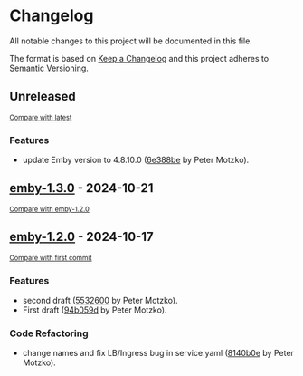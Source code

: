 # Changelog

All notable changes to this project will be documented in this file.

The format is based on [Keep a Changelog](http://keepachangelog.com/en/1.0.0/)
and this project adheres to [Semantic Versioning](http://semver.org/spec/v2.0.0.html).

<!-- insertion marker -->
## Unreleased

<small>[Compare with latest](https://github.com/pmoscode-helm/emby/compare/emby-1.3.0...HEAD)</small>

### Features

- update Emby version to 4.8.10.0 ([6e388be](https://github.com/pmoscode-helm/emby/commit/6e388be40b2d1bc3fa16878ceab2a3eb3068b6fb) by Peter Motzko).

<!-- insertion marker -->
## [emby-1.3.0](https://github.com/pmoscode-helm/emby/releases/tag/emby-1.3.0) - 2024-10-21

<small>[Compare with emby-1.2.0](https://github.com/pmoscode-helm/emby/compare/emby-1.2.0...emby-1.3.0)</small>

## [emby-1.2.0](https://github.com/pmoscode-helm/emby/releases/tag/emby-1.2.0) - 2024-10-17

<small>[Compare with first commit](https://github.com/pmoscode-helm/emby/compare/0208f670f330c1b8f9b7a5ce2afeb746dc9fee0a...emby-1.2.0)</small>

### Features

- second draft ([5532600](https://github.com/pmoscode-helm/emby/commit/553260024494b075e0d5a30e96f659426c6f4cca) by Peter Motzko).
- First draft ([94b059d](https://github.com/pmoscode-helm/emby/commit/94b059dbd41d9ba0f47ed663fca1ce123a6fd87c) by Peter Motzko).

### Code Refactoring

- change names and fix LB/Ingress bug in service.yaml ([8140b0e](https://github.com/pmoscode-helm/emby/commit/8140b0ef54e5c0d9c9e8f3359ece9930d3ef670e) by Peter Motzko).


